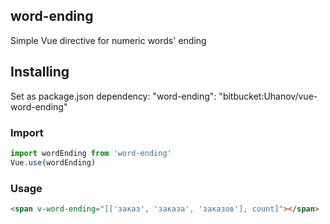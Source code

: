 ## word-ending
Simple Vue directive for numeric words' ending

## Installing
Set as package.json dependency: "word-ending": "bitbucket:Uhanov/vue-word-ending"

### Import

```js
import wordEnding from 'word-ending'
Vue.use(wordEnding)
```

### Usage

```html
<span v-word-ending="[['заказ', 'заказа', 'заказов'], count]"></span>
```
